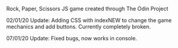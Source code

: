 Rock, Paper, Scissors JS game created through The Odin Project

02/01/20 Update: Adding CSS with indexNEW to change the game mechanics and add buttons. Currently completely broken. 

07/01/20 Update: Fixed bugs, now works in console.